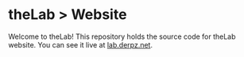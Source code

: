 # theLab > Website

Welcome to theLab! This repository holds the source code for theLab website.
You can see it live at [lab.derpz.net](https://lab.derpz.net).
